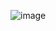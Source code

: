 ![image](https://github.com/Alexander-Isachenkoff/GamesBundle/assets/43242004/70a527e8-e9d7-41fe-b792-2d3babb14634)
